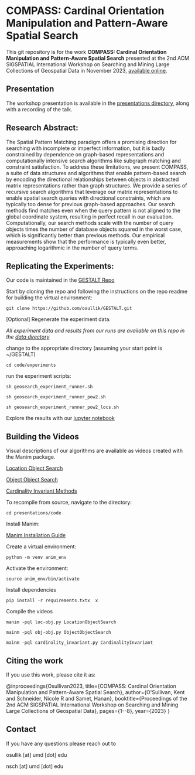 # COMPASS: Cardinal Orientation Manipulation and Pattern-Aware Spatial Search

This git repository is for the work **COMPASS: Cardinal Orientation Manipulation and Pattern-Aware Spatial Search** presented at the 2nd ACM SIGSPATIAL International Workshop on Searching and Mining Large Collections of Geospatial Data in November 2023, [available online](https://dl.acm.org/doi/pdf/10.1145/3615890.3628537). 

## Presentation

The workshop presentation is available in the [presentations directory](https://github.com/osullik/COMPASS_GEOSEARCH/tree/main/presentations), along with a recording of the talk. 

## Research Abstract: 

The Spatial Pattern Matching paradigm offers a promising direction for searching with incomplete or imperfect information, but it is badly constrained by dependence on graph-based representations and computationally intensive search algorithms like subgraph matching and constraint satisfaction. To address these limitations, we present COMPASS, a suite of data structures and algorithms that enable pattern-based search by encoding the directional relationships between objects in abstracted matrix representations rather than graph structures. We provide a series of recursive search algorithms that leverage our matrix representations to enable spatial search queries with directional constraints, which are typically too dense for previous graph-based approaches. Our search methods find matches even when the query pattern is not aligned to the global coordinate system, resulting in perfect recall in our evaluation. Computationally, our search methods scale with the number of query objects times the number of database objects squared in the worst case, which is significantly better than previous methods. Our empirical measurements show that the performance is typically even better, approaching logarithmic in the number of query terms.

## Replicating the Experiments:

Our code is maintained in the [GESTALT Repo](https://github.com/osullik/GESTALT)

Start by cloning the repo and following the instructions on the repo readme for building the virtual environment:

    git clone https://github.com/osullik/GESTALT.git

[Optional] Regenerate the experiment data. 

*All experiment data and results from our runs are available on this repo in the [data directory](https://github.com/osullik/COMPASS_GEOSEARCH/tree/main/data)*

change to the appropriate directory (assuming your start point is ~/GESTALT)

    cd code/experiments

run the experiment scripts: 

    sh geosearch_experiment_runner.sh

    sh geosearch_experiment_runner_pow2.sh

    sh geosearch_experiment_runner_pow2_locs.sh

Explore the results with our [jupyter notebook](https://github.com/osullik/GESTALT/blob/main/code/COMPASS_experimental_analysis.ipynb)


## Building the Videos

Visual descriptions of our algorithms are available as videos created with the Manim package.

[Location Object Search](https://github.com/osullik/COMPASS_GEOSEARCH/blob/main/presentations/01_LocationObjectSearch.mp4)

[Object Object Search](https://github.com/osullik/COMPASS_GEOSEARCH/blob/main/presentations/02_ObjectObjectSearch.mp4)

[Cardinality Invariant Methods](https://github.com/osullik/COMPASS_GEOSEARCH/blob/main/presentations/03_CardinalityInvariant.mp4)

To recompile from source, navigate to the directory: 

    cd presentations/code

Install Manim:

  [Manim Installation Guide](https://docs.manim.community/en/stable/installation.html#local-installation)

Create a virtual environment: 

    python -m venv anim_env 

Activate the environment: 

    source anim_env/bin/activate

Install dependencies

    pip install -r requirements.txtx  x

Compile the videos

    manim -pql loc-obj.py LocationObjectSearch

    mainm -pql obj-obj.py ObjectObjectSearch

    mainm -pql cardinality_invariant.py CardinalityInvariant

## Citing the work

If you use this work, please cite it as: 

  @inproceedings{Osullivan2023,
  title={COMPASS: Cardinal Orientation Manipulation and Pattern-Aware Spatial Search},
  author={O'Sullivan, Kent and Schneider, Nicole R and Samet, Hanan},
  booktitle={Proceedings of the 2nd ACM SIGSPATIAL International Workshop on Searching and Mining Large Collections of Geospatial Data},
  pages={1--8},
  year={2023}
}

## Contact

If you have any questions please reach out to 

  osullik [at] umd [dot] edu

  nsch [at] umd [dot] edu
